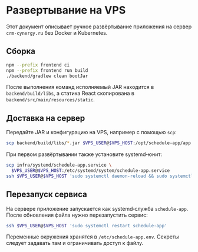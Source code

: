 # Развертывание на VPS

Этот документ описывает ручное развёртывание приложения на сервер `crm-cynergy.ru` без Docker и Kubernetes.

## Сборка

```bash
npm --prefix frontend ci
npm --prefix frontend run build
./backend/gradlew clean bootJar
```

После выполнения команд исполняемый JAR находится в `backend/build/libs`, а статика React скопирована в `backend/src/main/resources/static`.

## Доставка на сервер

Передайте JAR и конфигурацию на VPS, например с помощью `scp`:

```bash
scp backend/build/libs/*.jar $VPS_USER@$VPS_HOST:/opt/schedule-app/app.jar
```

При первом развёртывании также установите systemd‑юнит:

```bash
scp infra/systemd/schedule-app.service \
  $VPS_USER@$VPS_HOST:/etc/systemd/system/schedule-app.service
ssh $VPS_USER@$VPS_HOST 'sudo systemctl daemon-reload && sudo systemctl enable schedule-app'
```

## Перезапуск сервиса

На сервере приложение запускается как systemd‑служба `schedule-app`. После обновления файла нужно перезапустить сервис:

```bash
ssh $VPS_USER@$VPS_HOST 'sudo systemctl restart schedule-app'
```

Переменные окружения хранятся в `/etc/schedule-app.env`. Секреты следует задавать там и ограничивать доступ к файлу.
